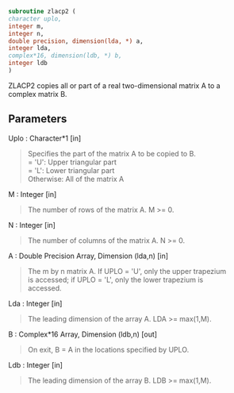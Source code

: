 ```fortran  
subroutine zlacp2 (  
character uplo,  
integer m,  
integer n,  
double precision, dimension(lda, *) a,  
integer lda,  
complex*16, dimension(ldb, *) b,  
integer ldb  
)  
```  
  
ZLACP2 copies all or part of a real two-dimensional matrix A to a  
complex matrix B.  
  
## Parameters  
Uplo : Character*1 [in]  
> Specifies the part of the matrix A to be copied to B.  
> = 'U':      Upper triangular part  
> = 'L':      Lower triangular part  
> Otherwise:  All of the matrix A  
  
M : Integer [in]  
> The number of rows of the matrix A.  M >= 0.  
  
N : Integer [in]  
> The number of columns of the matrix A.  N >= 0.  
  
A : Double Precision Array, Dimension (lda,n) [in]  
> The m by n matrix A.  If UPLO = 'U', only the upper trapezium  
> is accessed; if UPLO = 'L', only the lower trapezium is  
> accessed.  
  
Lda : Integer [in]  
> The leading dimension of the array A.  LDA >= max(1,M).  
  
B : Complex*16 Array, Dimension (ldb,n) [out]  
> On exit, B = A in the locations specified by UPLO.  
  
Ldb : Integer [in]  
> The leading dimension of the array B.  LDB >= max(1,M).  
  
